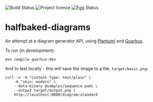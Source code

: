 ![Build Status][buildstatus]
![Project licence][licence]
![Egg Status][eggs]

# halfbaked-diagrams

An attempt at a diagram generator API, using [Plantuml][plantuml] and [Quarkus][quarkus].

To run (in development):

    mvn compile quarkus:dev

And to test locally - this will save the image to a file, `target/basic.png`:

    curl -v -H "Content-Type: text/plain" \
        -H "skin: modern" \
        --data-binary @samples/sequence.puml \
        --output target/output.png \
        http://localhost:8080/diagram/standard

[buildstatus]: https://api.travis-ci.org/monodot/halfbaked-diagrams.svg?branch=master
[licence]: https://img.shields.io/github/license/monodot/camel-demos.svg
[eggs]: https://img.shields.io/badge/eggs-scrambled-green.svg
[quarkus]: https://quarkus.io/
[plantuml]: https://github.com/plantuml/plantuml
